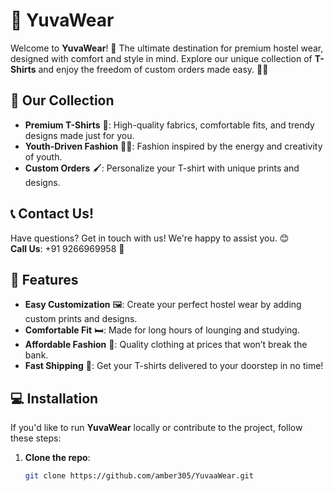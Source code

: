 # 👕 YuvaWear

Welcome to **YuvaWear**! 🎉 The ultimate destination for premium hostel wear, designed with comfort and style in mind. Explore our unique collection of **T-Shirts** and enjoy the freedom of custom orders made easy. 👚✨

## 🌟 Our Collection

- **Premium T-Shirts** 👕: High-quality fabrics, comfortable fits, and trendy designs made just for you.
- **Youth-Driven Fashion** 🧑‍🎤: Fashion inspired by the energy and creativity of youth.
- **Custom Orders** 🖌️: Personalize your T-shirt with unique prints and designs.
  
## 📞 Contact Us!

Have questions? Get in touch with us! We're happy to assist you. 😊  
**Call Us**: +91 9266969958 📱

## 🚀 Features

- **Easy Customization** 🖼️: Create your perfect hostel wear by adding custom prints and designs.
- **Comfortable Fit** 🛏️: Made for long hours of lounging and studying.
- **Affordable Fashion** 💸: Quality clothing at prices that won’t break the bank.
- **Fast Shipping** 🚚: Get your T-shirts delivered to your doorstep in no time!

## 💻 Installation

If you'd like to run **YuvaWear** locally or contribute to the project, follow these steps:

1. **Clone the repo**:  
   ```bash
   git clone https://github.com/amber305/YuvaaWear.git
